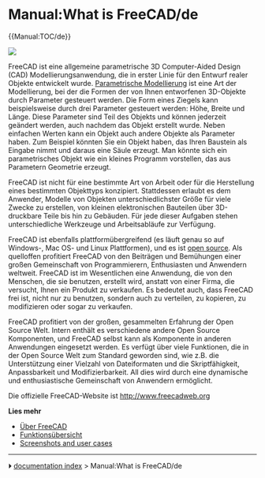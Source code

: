 # Manual:What is FreeCAD/de
{{Manual:TOC/de}}

![](images/Freecad016_screenshot1.jpg )

FreeCAD ist eine allgemeine parametrische 3D Computer-Aided Design (CAD) Modellierungsanwendung, die in erster Linie für den Entwurf realer Objekte entwickelt wurde. [Parametrische Modellierung](http://en.wikipedia.org/wiki/Parametric_feature_based_modeler) ist eine Art der Modellierung, bei der die Formen der von Ihnen entworfenen 3D-Objekte durch Parameter gesteuert werden. Die Form eines Ziegels kann beispielsweise durch drei Parameter gesteuert werden: Höhe, Breite und Länge. Diese Parameter sind Teil des Objekts und können jederzeit geändert werden, auch nachdem das Objekt erstellt wurde. Neben einfachen Werten kann ein Objekt auch andere Objekte als Parameter haben. Zum Beispiel könnten Sie ein Objekt haben, das Ihren Baustein als Eingabe nimmt und daraus eine Säule erzeugt. Man könnte sich ein parametrisches Objekt wie ein kleines Programm vorstellen, das aus Parametern Geometrie erzeugt.

FreeCAD ist nicht für eine bestimmte Art von Arbeit oder für die Herstellung eines bestimmten Objekttyps konzipiert. Stattdessen erlaubt es dem Anwender, Modelle von Objekten unterschiedlichster Größe für viele Zwecke zu erstellen, von kleinen elektronischen Bauteilen über 3D-druckbare Teile bis hin zu Gebäuden. Für jede dieser Aufgaben stehen unterschiedliche Werkzeuge und Arbeitsabläufe zur Verfügung.

FreeCAD ist ebenfalls plattformübergreifend (es läuft genau so auf Windows-, Mac OS- und Linux Plattformen), und es ist [open source](http://en.wikipedia.org/wiki/Open-source_software). Als quelloffen profitiert FreeCAD von den Beiträgen und Bemühungen einer großen Gemeinschaft von Programmierern, Enthusiasten und Anwendern weltweit. FreeCAD ist im Wesentlichen eine Anwendung, die von den Menschen, die sie benutzen, erstellt wird, anstatt von einer Firma, die versucht, Ihnen ein Produkt zu verkaufen. Es bedeutet auch, dass FreeCAD frei ist, nicht nur zu benutzen, sondern auch zu verteilen, zu kopieren, zu modifizieren oder sogar zu verkaufen.

FreeCAD profitiert von der großen, gesammelten Erfahrung der Open Source Welt. Intern enthält es verschiedene andere Open Source Komponenten, und FreeCAD selbst kann als Komponente in anderen Anwendungen eingesetzt werden. Es verfügt über viele Funktionen, die in der Open Source Welt zum Standard geworden sind, wie z.B. die Unterstützung einer Vielzahl von Dateiformaten und die Skriptfähigkeit, Anpassbarkeit und Modifizierbarkeit. All dies wird durch eine dynamische und enthusiastische Gemeinschaft von Anwendern ermöglicht.

Die offizielle FreeCAD-Website ist [<http://www.freecadweb.org>](http://www.freecadweb.org)

**Lies mehr**

-   [Über FreeCAD](About_FreeCAD/de.md)
-   [Funktionsübersicht](Feature_list/de.md)
-   [Screenshots and user cases](http://forum.freecadweb.org/viewforum.php?f=24)



---
⏵ [documentation index](../README.md) > Manual:What is FreeCAD/de

